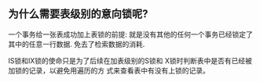 ## 为什么需要表级别的意向锁呢?

一个事务给一张表成功加上表锁的前提:  就是没有其他的任何一个事务已经锁定了其中的任意一行数据. 免去了检索数据的消耗.



IS锁和IX锁的使命只是为了后续在加表级别的S锁和 X锁时判断表中是否有已经被加锁的记录，以避免⽤遍历的⽅ 式来查看表中有没有上锁的记录。